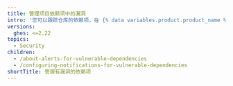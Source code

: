 ```yaml
---
title: 管理项目依赖项中的漏洞
intro: '您可以跟踪仓库的依赖项，在 {% data variables.product.product_name %} 检测到有漏洞的依赖项时接收{% ifversion fpt or ghes %}{% data variables.product.prodname_dependabot_alerts %}{% else %}安全警报{% endif %}。'
versions:
  ghes: <=2.22
topics:
  - Security
children:
  - /about-alerts-for-vulnerable-dependencies
  - /configuring-notifications-for-vulnerable-dependencies
shortTitle: 管理有漏洞的依赖项
---
```


<!--See content/code-security/supply-chain-security for the current version of this article -->
